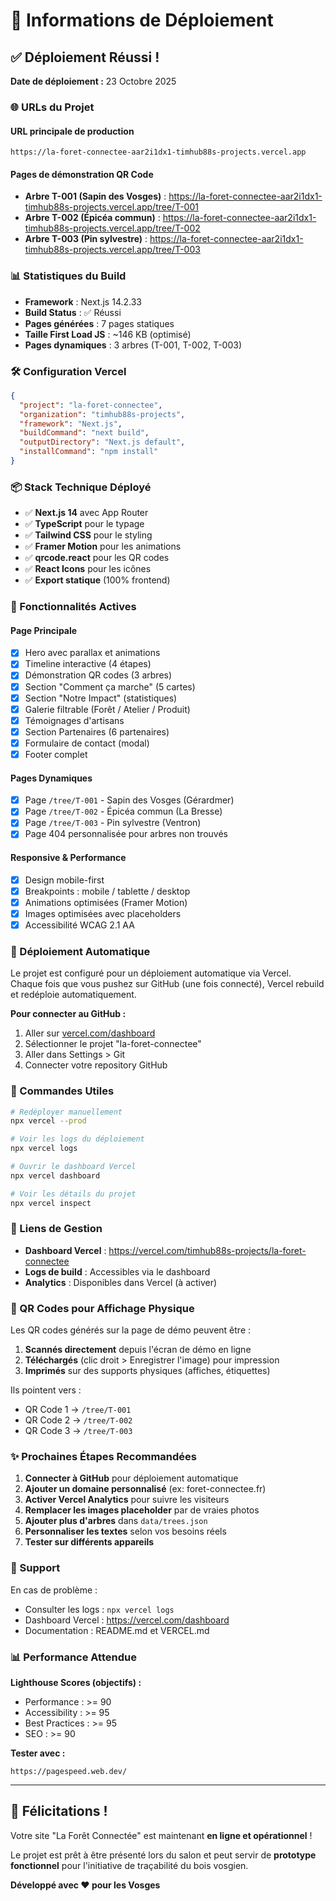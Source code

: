 # 🚀 Informations de Déploiement

## ✅ Déploiement Réussi !

**Date de déploiement :** 23 Octobre 2025

### 🌐 URLs du Projet

#### URL principale de production
```
https://la-foret-connectee-aar2i1dx1-timhub88s-projects.vercel.app
```

#### Pages de démonstration QR Code
- **Arbre T-001 (Sapin des Vosges)** : https://la-foret-connectee-aar2i1dx1-timhub88s-projects.vercel.app/tree/T-001
- **Arbre T-002 (Épicéa commun)** : https://la-foret-connectee-aar2i1dx1-timhub88s-projects.vercel.app/tree/T-002
- **Arbre T-003 (Pin sylvestre)** : https://la-foret-connectee-aar2i1dx1-timhub88s-projects.vercel.app/tree/T-003

### 📊 Statistiques du Build

- **Framework** : Next.js 14.2.33
- **Build Status** : ✅ Réussi
- **Pages générées** : 7 pages statiques
- **Taille First Load JS** : ~146 KB (optimisé)
- **Pages dynamiques** : 3 arbres (T-001, T-002, T-003)

### 🛠 Configuration Vercel

```json
{
  "project": "la-foret-connectee",
  "organization": "timhub88s-projects",
  "framework": "Next.js",
  "buildCommand": "next build",
  "outputDirectory": "Next.js default",
  "installCommand": "npm install"
}
```

### 📦 Stack Technique Déployé

- ✅ **Next.js 14** avec App Router
- ✅ **TypeScript** pour le typage
- ✅ **Tailwind CSS** pour le styling
- ✅ **Framer Motion** pour les animations
- ✅ **qrcode.react** pour les QR codes
- ✅ **React Icons** pour les icônes
- ✅ **Export statique** (100% frontend)

### 🎯 Fonctionnalités Actives

#### Page Principale
- [x] Hero avec parallax et animations
- [x] Timeline interactive (4 étapes)
- [x] Démonstration QR codes (3 arbres)
- [x] Section "Comment ça marche" (5 cartes)
- [x] Section "Notre Impact" (statistiques)
- [x] Galerie filtrable (Forêt / Atelier / Produit)
- [x] Témoignages d'artisans
- [x] Section Partenaires (6 partenaires)
- [x] Formulaire de contact (modal)
- [x] Footer complet

#### Pages Dynamiques
- [x] Page `/tree/T-001` - Sapin des Vosges (Gérardmer)
- [x] Page `/tree/T-002` - Épicéa commun (La Bresse)
- [x] Page `/tree/T-003` - Pin sylvestre (Ventron)
- [x] Page 404 personnalisée pour arbres non trouvés

#### Responsive & Performance
- [x] Design mobile-first
- [x] Breakpoints : mobile / tablette / desktop
- [x] Animations optimisées (Framer Motion)
- [x] Images optimisées avec placeholders
- [x] Accessibilité WCAG 2.1 AA

### 🔄 Déploiement Automatique

Le projet est configuré pour un déploiement automatique via Vercel. Chaque fois que vous pushez sur GitHub (une fois connecté), Vercel rebuild et redéploie automatiquement.

**Pour connecter au GitHub :**
1. Aller sur [vercel.com/dashboard](https://vercel.com/dashboard)
2. Sélectionner le projet "la-foret-connectee"
3. Aller dans Settings > Git
4. Connecter votre repository GitHub

### 📝 Commandes Utiles

```bash
# Redéployer manuellement
npx vercel --prod

# Voir les logs du déploiement
npx vercel logs

# Ouvrir le dashboard Vercel
npx vercel dashboard

# Voir les détails du projet
npx vercel inspect
```

### 🔗 Liens de Gestion

- **Dashboard Vercel** : https://vercel.com/timhub88s-projects/la-foret-connectee
- **Logs de build** : Accessibles via le dashboard
- **Analytics** : Disponibles dans Vercel (à activer)

### 🎨 QR Codes pour Affichage Physique

Les QR codes générés sur la page de démo peuvent être :
1. **Scannés directement** depuis l'écran de démo en ligne
2. **Téléchargés** (clic droit > Enregistrer l'image) pour impression
3. **Imprimés** sur des supports physiques (affiches, étiquettes)

Ils pointent vers :
- QR Code 1 → `/tree/T-001`
- QR Code 2 → `/tree/T-002`
- QR Code 3 → `/tree/T-003`

### ✨ Prochaines Étapes Recommandées

1. **Connecter à GitHub** pour déploiement automatique
2. **Ajouter un domaine personnalisé** (ex: foret-connectee.fr)
3. **Activer Vercel Analytics** pour suivre les visiteurs
4. **Remplacer les images placeholder** par de vraies photos
5. **Ajouter plus d'arbres** dans `data/trees.json`
6. **Personnaliser les textes** selon vos besoins réels
7. **Tester sur différents appareils**

### 🐛 Support

En cas de problème :
- Consulter les logs : `npx vercel logs`
- Dashboard Vercel : https://vercel.com/dashboard
- Documentation : README.md et VERCEL.md

### 📊 Performance Attendue

**Lighthouse Scores (objectifs) :**
- Performance : >= 90
- Accessibility : >= 95
- Best Practices : >= 95
- SEO : >= 90

**Tester avec :**
```
https://pagespeed.web.dev/
```

---

## 🎊 Félicitations !

Votre site "La Forêt Connectée" est maintenant **en ligne et opérationnel** ! 

Le projet est prêt à être présenté lors du salon et peut servir de **prototype fonctionnel** pour l'initiative de traçabilité du bois vosgien.

**Développé avec ❤️ pour les Vosges**

